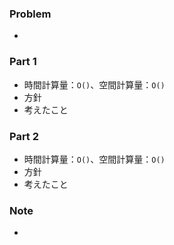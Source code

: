 ### Problem

- 

### Part 1

- 時間計算量：`O()`、空間計算量：`O()`
- 方針
- 考えたこと

### Part 2

- 時間計算量：`O()`、空間計算量：`O()`
- 方針
- 考えたこと

### Note

- 
